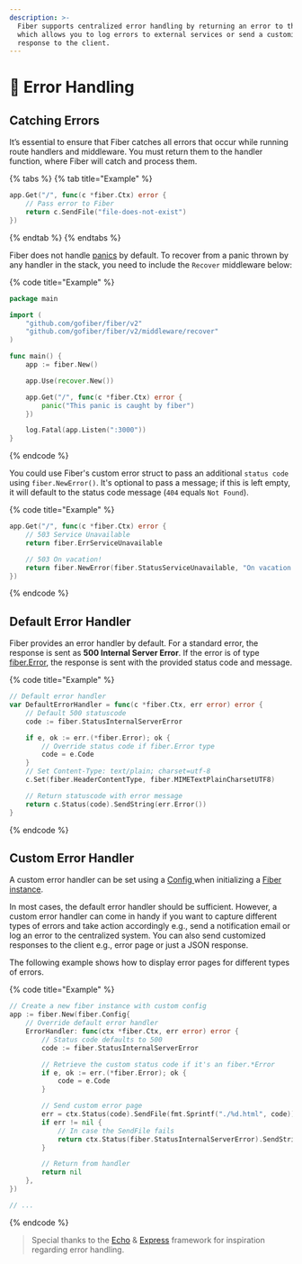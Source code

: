```yaml
---
description: >-
  Fiber supports centralized error handling by returning an error to the handler
  which allows you to log errors to external services or send a customized HTTP
  response to the client.
---
```


# 🐛 Error Handling

## Catching Errors

It’s essential to ensure that Fiber catches all errors that occur while running route handlers and middleware. You must return them to the handler function, where Fiber will catch and process them.

{% tabs %}
{% tab title="Example" %}
```go
app.Get("/", func(c *fiber.Ctx) error {
    // Pass error to Fiber
    return c.SendFile("file-does-not-exist")
})
```
{% endtab %}
{% endtabs %}

Fiber does not handle [panics](https://go.dev/blog/defer-panic-and-recover) by default. To recover from a panic thrown by any handler in the stack, you need to include the `Recover` middleware below:

{% code title="Example" %}
```go
package main

import (
    "github.com/gofiber/fiber/v2"
    "github.com/gofiber/fiber/v2/middleware/recover"
)

func main() {
    app := fiber.New()

    app.Use(recover.New())

    app.Get("/", func(c *fiber.Ctx) error {
        panic("This panic is caught by fiber")
    })

    log.Fatal(app.Listen(":3000"))
}
```
{% endcode %}

You could use Fiber's custom error struct to pass an additional `status code` using `fiber.NewError()`. It's optional to pass a message; if this is left empty, it will default to the status code message \(`404` equals `Not Found`\).

{% code title="Example" %}
```go
app.Get("/", func(c *fiber.Ctx) error {
    // 503 Service Unavailable
    return fiber.ErrServiceUnavailable

    // 503 On vacation!
    return fiber.NewError(fiber.StatusServiceUnavailable, "On vacation!")
})
```
{% endcode %}

## Default Error Handler

Fiber provides an error handler by default. For a standard error, the response is sent as **500 Internal Server Error**. If the error is of type [fiber.Error](https://godoc.org/github.com/gofiber/fiber#Error), the response is sent with the provided status code and message.

{% code title="Example" %}
```go
// Default error handler
var DefaultErrorHandler = func(c *fiber.Ctx, err error) error {
    // Default 500 statuscode
    code := fiber.StatusInternalServerError

    if e, ok := err.(*fiber.Error); ok {
        // Override status code if fiber.Error type
        code = e.Code
    }
    // Set Content-Type: text/plain; charset=utf-8
    c.Set(fiber.HeaderContentType, fiber.MIMETextPlainCharsetUTF8)

    // Return statuscode with error message
    return c.Status(code).SendString(err.Error())
}
```
{% endcode %}

## Custom Error Handler

A custom error handler can be set using a [Config ](../api/fiber.md#config)when initializing a [Fiber instance](../api/fiber.md#new).

In most cases, the default error handler should be sufficient. However, a custom error handler can come in handy if you want to capture different types of errors and take action accordingly e.g., send a notification email or log an error to the centralized system. You can also send customized responses to the client e.g., error page or just a JSON response.

The following example shows how to display error pages for different types of errors.

{% code title="Example" %}
```go
// Create a new fiber instance with custom config
app := fiber.New(fiber.Config{
    // Override default error handler
    ErrorHandler: func(ctx *fiber.Ctx, err error) error {
        // Status code defaults to 500
        code := fiber.StatusInternalServerError

        // Retrieve the custom status code if it's an fiber.*Error
        if e, ok := err.(*fiber.Error); ok {
            code = e.Code
        }

        // Send custom error page
        err = ctx.Status(code).SendFile(fmt.Sprintf("./%d.html", code))
        if err != nil {
            // In case the SendFile fails
            return ctx.Status(fiber.StatusInternalServerError).SendString("Internal Server Error")
        }

        // Return from handler
        return nil
    },
})

// ...
```
{% endcode %}

> Special thanks to the [Echo](https://echo.labstack.com/) & [Express](https://expressjs.com/) framework for inspiration regarding error handling.

